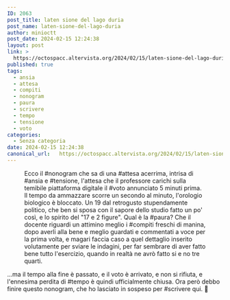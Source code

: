 ```yaml
---
ID: 2063
post_title: laten sione del lago duria
post_name: laten-sione-del-lago-duria
author: minioctt
post_date: 2024-02-15 12:24:38
layout: post
link: >
  https://octospacc.altervista.org/2024/02/15/laten-sione-del-lago-duria/
published: true
tags:
  - ansia
  - attesa
  - compiti
  - nonogram
  - paura
  - scrivere
  - tempo
  - tensione
  - voto
categories:
  - Senza categoria
date: 2024-02-15 12:24:38
canonical_url:   https://octospacc.altervista.org/2024/02/15/laten-sione-del-lago-duria/
---
```

<!-- wp:paragraph -->
<p></p>
<!-- /wp:paragraph -->

<!-- wp:image {"id":2062,"sizeSlug":"large"} -->
<figure class="wp-block-image size-large"><img src="{{site.cdnurl}}/assets/uploads/2024/02/screenshot_20240215-1156363920269864605120773-665x1440.png" alt="" class="wp-image-2062"/><figcaption class="wp-element-caption">Ecco il #nonogram che sa di una #attesa acerrima, intrisa di #ansia e #tensione, l'attesa che il professore carichi sulla temibile piattaforma digitale il #voto annunciato 5 minuti prima. Il tempo da ammazzare scorre un secondo al minuto, l'orologio biologico è bloccato. Un 19 dal retrogusto stupendamente politico, che ben si sposa con il sapore dello studio fatto un po' così, e lo spirito del "17 e 2 figure". Qual è la #paura? Che il docente riguardi un attimino meglio i #compiti freschi di manina, dopo averli alla bene e meglio guardati e commentati a voce per la prima volta, e magari faccia caso a quel dettaglio inserito volutamente per sviare le indagini, per far sembrare di aver fatto bene tutto l'esercizio, quando in realtà ne avrò fatto si e no tre quarti.</figcaption></figure>
<!-- /wp:image -->

<!-- wp:paragraph -->
<p>...ma il tempo alla fine è passato, e il voto è arrivato, e non si rifiuta, e l'ennesima perdita di #tempo è quindi ufficialmente chiusa. Ora però debbo finire questo nonogram, che ho lasciato in sospeso per #scrivere qui. 👻</p>
<!-- /wp:paragraph -->